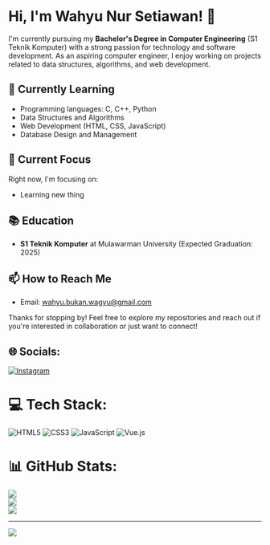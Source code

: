 # Hi, I'm Wahyu Nur Setiawan! 👋

I'm currently pursuing my **Bachelor's Degree in Computer Engineering** (S1 Teknik Komputer) with a strong passion for technology and software development. As an aspiring computer engineer, I enjoy working on projects related to data structures, algorithms, and web development. 

## 🔧  Currently Learning
<!--Skills and Interests-->
- Programming languages: C, C++, Python
- Data Structures and Algorithms
- Web Development (HTML, CSS, JavaScript)
- Database Design and Management
<!-- Networking and Network-Attached Storage (NAS)-->

## 🌱 Current Focus
Right now, I'm focusing on:
- Learning new thing
<!-- Building a web-based library database system as part of my research project.
- Implementing efficient data structures for optimized storage and retrieval. -->

## 📚 Education
- **S1 Teknik Komputer** at Mulawarman University (Expected Graduation: 2025)

## 📫 How to Reach Me
- Email: wahyu.bukan.wagyu@gmail.com
<!-- LinkedIn: [Wahyu Nur Setiawan](https://www.linkedin.com/in/username)-->

Thanks for stopping by! Feel free to explore my repositories and reach out if you're interested in collaboration or just want to connect!


## 🌐 Socials:
[![Instagram](https://img.shields.io/badge/Instagram-%23E4405F.svg?logo=Instagram&logoColor=white)](https://instagram.com/whyu.nrs_) 

# 💻 Tech Stack:
![HTML5](https://img.shields.io/badge/html5-%23E34F26.svg?style=flat&logo=html5&logoColor=white) ![CSS3](https://img.shields.io/badge/css3-%231572B6.svg?style=flat&logo=css3&logoColor=white) ![JavaScript](https://img.shields.io/badge/javascript-%23323330.svg?style=flat&logo=javascript&logoColor=%23F7DF1E) ![Vue.js](https://img.shields.io/badge/vue.js-%2335495e.svg?style=flat&logo=vuedotjs&logoColor=%234FC08D)
# 📊 GitHub Stats:
![](https://github-readme-stats.vercel.app/api?username=WahyuNurSetiawan&theme=transparent&hide_border=true&include_all_commits=false&count_private=true)<br/>
![](https://github-readme-streak-stats.herokuapp.com/?user=WahyuNurSetiawan&theme=transparent&hide_border=true)<br/>
![](https://github-readme-stats.vercel.app/api/top-langs/?username=WahyuNurSetiawan&theme=transparent&hide_border=true&include_all_commits=false&count_private=true&layout=compact)

---
[![](https://visitcount.itsvg.in/api?id=WahyuNurSetiawan&icon=0&color=0)](https://visitcount.itsvg.in)

<!-- Proudly created with GPRM ( https://gprm.itsvg.in ) -->
